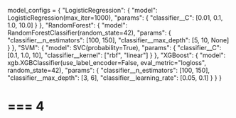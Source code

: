model_configs = {
    "LogisticRegression": {
        "model": LogisticRegression(max_iter=1000),
        "params": {
            "classifier__C": [0.01, 0.1, 1.0, 10.0]
        }
    },
    "RandomForest": {
        "model": RandomForestClassifier(random_state=42),
        "params": {
            "classifier__n_estimators": [100, 150],
            "classifier__max_depth": [5, 10, None]
        }
    },
    "SVM": {
        "model": SVC(probability=True),
        "params": {
            "classifier__C": [0.1, 1.0, 10],
            "classifier__kernel": ["rbf", "linear"]
        }
    },
    "XGBoost": {
        "model": xgb.XGBClassifier(use_label_encoder=False, eval_metric="logloss", random_state=42),
        "params": {
            "classifier__n_estimators": [100, 150],
            "classifier__max_depth": [3, 6],
            "classifier__learning_rate": [0.05, 0.1]
        }
    }
}

# === 4
